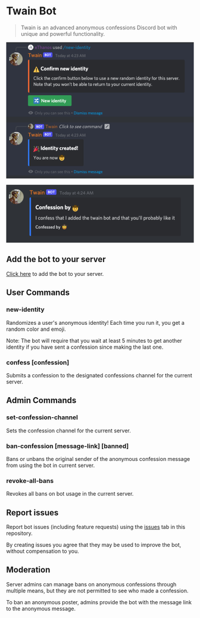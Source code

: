 # Twain Bot
> Twain is an advanced anonymous confessions Discord bot with unique and powerful functionality.

![demo-identity](resources/demo-identity.png)

![demo-identity](resources/demo-confession.png)

## Add the bot to your server

[Click here](https://discord.com/api/oauth2/authorize?client_id=926070077361631272&permissions=171866064960&scope=bot%20applications.commands) to add the bot to your server.

## User Commands

### new-identity

Randomizes a user's anonymous identity! Each time you run it, you get a random color and emoji.

Note: The bot will require that you wait at least 5 minutes to get another identity if you have sent a confession since making the last one.

### confess **[confession]**

Submits a confession to the designated confessions channel for the current server.

## Admin Commands

### set-confession-channel

Sets the confession channel for the current server.

### ban-confession **[message-link]** **[banned]**

Bans or unbans the original sender of the anonymous confession message from using the bot in current server.

### revoke-all-bans

Revokes all bans on bot usage in the current server.

## Report issues

Report bot issues (including feature requests) using the [issues](https://github.com/ethanent/twain-bot-issues/issues) tab in this repository.

By creating issues you agree that they may be used to improve the bot, without compensation to you.

## Moderation

Server admins can manage bans on anonymous confessions through multiple means, but they are not permitted to see who made a confession.

To ban an anonymous poster, admins provide the bot with the message link to the anonymous message.
